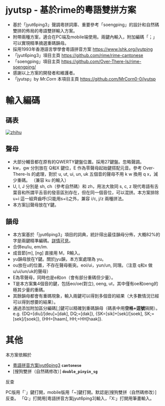 # jyutsp - 基於rime的粵語雙拼方案

* 基於「jyut6ping3」聲調粵拼詞庫、重要參考「soengping」的設計和自然碼雙拼的佈局的粵語雙拼輸入方案。<br>
* 附帶兩種方案，適合在PC端及mobile端使用。兩鍵內輸入，附加編碼「；」可以實現精準摘選重碼韻母。<br>
* 採用1993年香港語言學學會粵語拼音方案   https://www.lshk.org/jyutping<br>
* 「jyut6ping3」項目主頁 https://github.com/rime/rime-cantonese<br>
* 「soengping」項目主頁 https://github.com/Over-There-Is/rime-soengping/<br>
* 感謝以上方案的開發者和維護者。<br>
* 「jyutsp」by *Mr.Corn* 本項目主頁 https://github.com/MrCorn0-0/jyutsp<br>

# 輸入編碼
## 碼表

[![zhihu]](https://www.zhihu.com/question/54691506/answer/1022245649)

[zhihu]:https://pic2.zhimg.com/80/v2-c7ea6ffcfe550d4bc31ef38a27e5edfd_720w.jpg "碼表"

## 聲母
* 大部分輔音都在原有的QWERTY鍵盤位置。採用27鍵盤。忽略聲調。
* kw，gw 分別放在 Q和X 鍵位，E 作為零聲母起始鍵搭配元音。參考 Over-There-Is 的處理，對於 u, ut, ui, un, uk 五個音的聲母不用 k w 換用 q x，減少重碼。 （兼容 ku 的輸入）
* U, I, J 分別是 sh, ch（參考自然碼）和 zh，用法大致同 s, c, z 現代粵語有舌葉音和所謂平舌音的發音區別存在，但在同一個音位，可以混拼。本方案排除 u+i 這一組齊齒呼(只能用s+i)之外，兼容 i/c, j/z 兩種拼法。
* 本方案[j]聲母放在Y鍵。

## 韻母
* 本方案基於「jyut6ping3」項目的詞典，統計得出最佳韻母分佈，大概82%的字是兩鍵精準編碼。[詳情可見](https://www.zhihu.com/question/54691506/answer/1022245649)。
* 合併eu/iu, em/im.
* 成音節[m], [ng] 直接用 M，R輸入。
* yu韻母放在Y鍵。關於jyu韻，本方案處理為 yu。
* ou放在u的位置，不存在聲母衝突。eoi/ui，yun/un, 同理。（注意 q和x 做u/ui/un/uk的聲母）
* E為零聲母，同時也是e和on（會有部分重碼但少量）。
* T是本方案集4個音的鍵，包括eo/oe(對立), oeng, ut，其中僅有oe和oeng的極其少量的重碼。
* 其餘韻母都會有重碼現象，輸入兩鍵可以得到多個音的結果（大多數情況已經可以得到想要的結果）。
* 通過添加附加區分編碼[;]鍵可以精確到重碼韻母（碼表中用**空格+逗號**隔開）。<br>
e.g. {DQ=[diu]/[deu]+[dak], DQ;=[dak]}, {SK=[sik]+[sek]/[soek], SK;=[sek]/[soek]}, {HH=[haam], HH;=HH[haak]}.

# 其他
本方案依賴於
  - [粵語拼音方案jyut6ping3](https://github.com/rime/rime-cantonese)  **`cantonese`**
  - [搜狗雙拼（自然碼修改）]  **`double_pinyin_sg`**


反查

  PC版用「\`」鍵打開，mobile版用「~]鍵打開。默認是[搜狗雙拼（自然碼修改）]反查。
  「Q:」打開用[粵語拼音方案jyut6ping3]輸入，「X:」打開用筆畫輸入。

